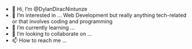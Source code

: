 - 👋 Hi, I’m @DylanDiracNintunze
- 👀 I’m interested in ... Web Development but really anything tech-related or that involves coding and programming
- 🌱 I’m currently learning ...
- 💞️ I’m looking to collaborate on ...
- 📫 How to reach me ...

<!---
DylanDiracNintunze/DylanDiracNintunze is a ✨ special ✨ repository because its `README.md` (this file) appears on your GitHub profile.
You can click the Preview link to take a look at your changes.
--->
